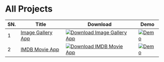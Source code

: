 # All Projects

| SN. | Title | Download | Demo |
| ------ | ------ | ------ | ------ |
| 1 | [Image Gallery App](https://github.com/mernjs/reactjs-projects/tree/main/image-gallery-app) | [![Download Image Gallery App](https://custom-icon-badges.herokuapp.com/badge/-Download-blue?style=for-the-badge&logo=download&logoColor=white "Download Image Gallery App")](https://github.com/mernjs/reactjs-projects/raw/main/zip/image-gallery-app.zip) | [![Demo](https://custom-icon-badges.herokuapp.com/badge/-demo-red?style=for-the-badge&logo=link&logoColor=white "Click to view live demo")](https://reactjs.projects-1.netlify.app) | 
| 2 | [IMDB Movie App](https://github.com/mernjs/reactjs-projects/tree/main/imdb-movie-app) | [![Download IMDB Movie App](https://custom-icon-badges.herokuapp.com/badge/-Download-blue?style=for-the-badge&logo=download&logoColor=white "Download IMDB Movie App")](https://github.com/mernjs/reactjs-projects/raw/main/zip/imdb-movie-app.zip) | [![Demo](https://custom-icon-badges.herokuapp.com/badge/-demo-red?style=for-the-badge&logo=link&logoColor=white "Click to view live demo")](https://reactjs-projects-2.netlify.app) | 

